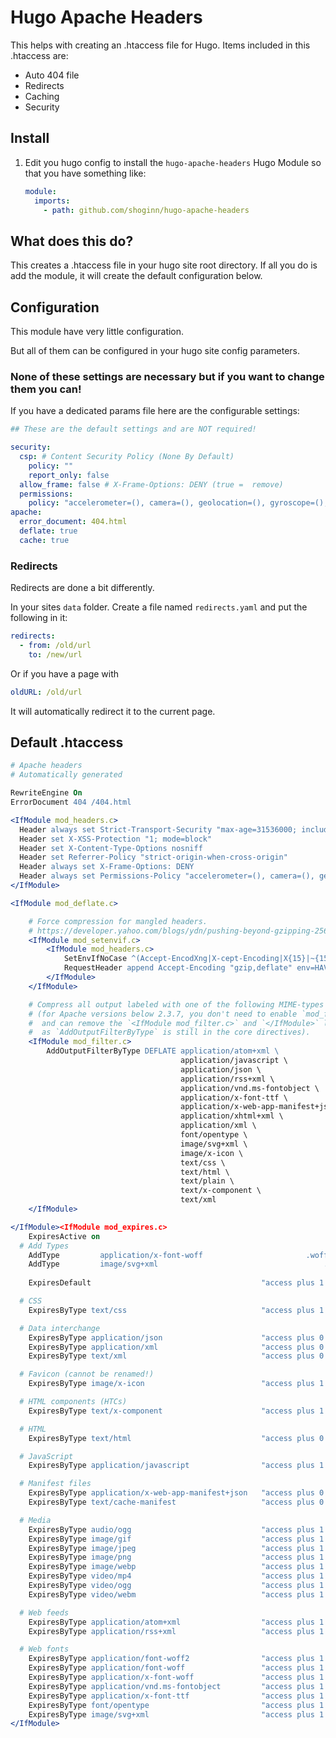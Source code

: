 # Hugo Apache Headers

This helps with creating an .htaccess file for Hugo.
Items included in this .htaccess are:

* Auto 404 file
* Redirects
* Caching
* Security

## Install

1. Edit you hugo config to install the `hugo-apache-headers` Hugo Module so that you have something like:

   ```yaml
   module:
     imports:
       - path: github.com/shoginn/hugo-apache-headers
   ```

## What does this do?

This creates a .htaccess file in your hugo site root directory.
If all you do is add the module, it will create the default configuration below.

## Configuration

This module have very little configuration.

But all of them can be configured in your hugo site config parameters.

### None of these settings are necessary but if you want to change them you can!
If you have a dedicated params file here are the configurable settings:
```yaml
## These are the default settings and are NOT required!

security:
  csp: # Content Security Policy (None By Default)
    policy: ""
    report_only: false
  allow_frame: false # X-Frame-Options: DENY (true =  remove)
  permissions:
    policy: "accelerometer=(), camera=(), geolocation=(), gyroscope=(), magnetometer=(), microphone=(), payment=(), usb=()"
apache:
  error_document: 404.html
  deflate: true
  cache: true
```

### Redirects
Redirects are done a bit differently.

In your sites `data` folder.
Create a file named `redirects.yaml` and put the following in it:

```yaml
redirects:
  - from: /old/url
    to: /new/url
```
Or if you have a page with
```yaml
oldURL: /old/url
```
It will automatically redirect it to the current page.


## Default .htaccess

```apache
# Apache headers
# Automatically generated

RewriteEngine On
ErrorDocument 404 /404.html

<IfModule mod_headers.c>
  Header always set Strict-Transport-Security "max-age=31536000; includeSubDomains"
  Header set X-XSS-Protection "1; mode=block" 
  Header set X-Content-Type-Options nosniff 
  Header set Referrer-Policy "strict-origin-when-cross-origin"
  Header always set X-Frame-Options: DENY
  Header always set Permissions-Policy "accelerometer=(), camera=(), geolocation=(), gyroscope=(), magnetometer=(), microphone=(), payment=(), usb=()"
</IfModule>

<IfModule mod_deflate.c>

    # Force compression for mangled headers.
    # https://developer.yahoo.com/blogs/ydn/pushing-beyond-gzipping-25601.html
    <IfModule mod_setenvif.c>
        <IfModule mod_headers.c>
            SetEnvIfNoCase ^(Accept-EncodXng|X-cept-Encoding|X{15}|~{15}|-{15})$ ^((gzip|deflate)\s*,?\s*)+|[X~-]{4,13}$ HAVE_Accept-Encoding
            RequestHeader append Accept-Encoding "gzip,deflate" env=HAVE_Accept-Encoding
        </IfModule>
    </IfModule>

    # Compress all output labeled with one of the following MIME-types
    # (for Apache versions below 2.3.7, you don't need to enable `mod_filter`
    #  and can remove the `<IfModule mod_filter.c>` and `</IfModule>` lines
    #  as `AddOutputFilterByType` is still in the core directives).
    <IfModule mod_filter.c>
        AddOutputFilterByType DEFLATE application/atom+xml \
                                      application/javascript \
                                      application/json \
                                      application/rss+xml \
                                      application/vnd.ms-fontobject \
                                      application/x-font-ttf \
                                      application/x-web-app-manifest+json \
                                      application/xhtml+xml \
                                      application/xml \
                                      font/opentype \
                                      image/svg+xml \
                                      image/x-icon \
                                      text/css \
                                      text/html \
                                      text/plain \
                                      text/x-component \
                                      text/xml
    </IfModule>

</IfModule><IfModule mod_expires.c>
    ExpiresActive on
  # Add Types
    AddType		    application/x-font-woff 				      .woff .woff2
    AddType 	    image/svg+xml 							          .svg
    
    ExpiresDefault                                      "access plus 1 month"

  # CSS
    ExpiresByType text/css                              "access plus 1 year"

  # Data interchange
    ExpiresByType application/json                      "access plus 0 seconds"
    ExpiresByType application/xml                       "access plus 0 seconds"
    ExpiresByType text/xml                              "access plus 0 seconds"

  # Favicon (cannot be renamed!)
    ExpiresByType image/x-icon                          "access plus 1 week"

  # HTML components (HTCs)
    ExpiresByType text/x-component                      "access plus 1 month"

  # HTML
    ExpiresByType text/html                             "access plus 0 seconds"

  # JavaScript
    ExpiresByType application/javascript                "access plus 1 year"

  # Manifest files
    ExpiresByType application/x-web-app-manifest+json   "access plus 0 seconds"
    ExpiresByType text/cache-manifest                   "access plus 0 seconds"

  # Media
    ExpiresByType audio/ogg                             "access plus 1 year"
    ExpiresByType image/gif                             "access plus 1 year"
    ExpiresByType image/jpeg                            "access plus 1 year"
    ExpiresByType image/png                             "access plus 1 year"
    ExpiresByType image/webp                            "access plus 1 year"
    ExpiresByType video/mp4                             "access plus 1 month"
    ExpiresByType video/ogg                             "access plus 1 month"
    ExpiresByType video/webm                            "access plus 1 month"

  # Web feeds
    ExpiresByType application/atom+xml                  "access plus 1 hour"
    ExpiresByType application/rss+xml                   "access plus 1 hour"

  # Web fonts
    ExpiresByType application/font-woff2                "access plus 1 year"
    ExpiresByType application/font-woff                 "access plus 1 year"
    ExpiresByType application/x-font-woff               "access plus 1 year"
    ExpiresByType application/vnd.ms-fontobject         "access plus 1 month"
    ExpiresByType application/x-font-ttf                "access plus 1 month"
    ExpiresByType font/opentype                         "access plus 1 month"
    ExpiresByType image/svg+xml                         "access plus 1 year"
</IfModule>
```

